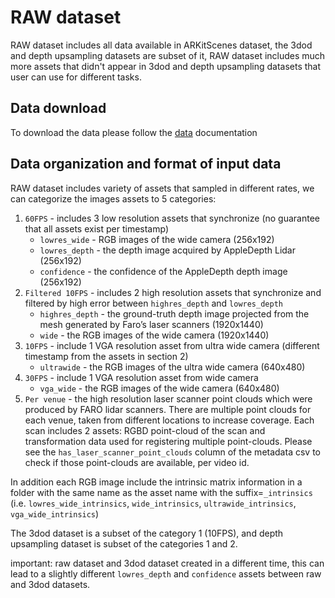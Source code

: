 # RAW dataset
RAW dataset includes all data available in ARKitScenes dataset, the 3dod and depth upsampling datasets are subset of it,
RAW dataset includes much more assets that didn't appear in 3dod and depth upsampling datasets that user can use for different tasks.

## Data download
To download the data please follow the [data](../DATA.md) documentation

## Data organization and format of input data

RAW dataset includes variety of assets that sampled in different rates, we can categorize the images assets to 5
categories:
1. `60FPS` - includes 3 low resolution assets that synchronize (no guarantee that all assets exist per timestamp)
   - `lowres_wide` - RGB images of the wide camera (256x192)
   - `lowres_depth` - the depth image acquired by AppleDepth Lidar (256x192)
   - `confidence` - the confidence of the AppleDepth depth image (256x192)
2. `Filtered 10FPS` - includes 2 high resolution assets that synchronize and filtered by high error between `highres_depth` and `lowres_depth`
   - `highres_depth` - the ground-truth depth image projected from the mesh generated by Faro’s laser scanners (1920x1440)
   - `wide` - the RGB images of the wide camera (1920x1440)
3. `10FPS` - include 1 VGA resolution asset from ultra wide camera (different timestamp from the assets in section 2)
   - `ultrawide` - the RGB images of the ultra wide  camera (640x480)
4. `30FPS` - include 1 VGA resolution asset from wide camera
   - `vga_wide` - the RGB images of the wide camera (640x480)
5. `Per venue` - the high resolution laser scanner point clouds which were produced by FARO lidar scanners. There are multiple point clouds for each venue, taken from different locations to increase coverage. Each scan includes 2 assets: RGBD point-cloud of the scan and transformation data used for registering multiple point-clouds. Please see the `has_laser_scanner_point_clouds` column of the metadata csv to check if those point-clouds are available, per video id. 

In addition each RGB image include the intrinsic matrix information in a folder with the same name as the asset name with
the suffix=`_intrinsics` (i.e. `lowres_wide_intrinsics`, `wide_intrinsics`, `ultrawide_intrinsics`, `vga_wide_intrinsics`)

The 3dod dataset is a subset of the category 1 (10FPS),
and depth upsampling dataset is subset of the categories 1 and 2.

important: raw dataset and 3dod dataset created in a different time, this can lead to a slightly different `lowres_depth` and `confidence` assets between raw and 3dod datasets.
